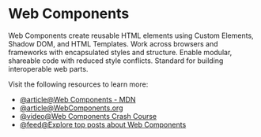 # Web Components

Web Components create reusable HTML elements using Custom Elements, Shadow DOM, and HTML Templates. Work across browsers and frameworks with encapsulated styles and structure. Enable modular, shareable code with reduced style conflicts. Standard for building interoperable web parts.

Visit the following resources to learn more:

- [@article@Web Components - MDN](https://developer.mozilla.org/en-US/docs/Web/Web_Components)
- [@article@WebComponents.org](https://webcomponents.github.io/)
- [@video@Web Components Crash Course](https://www.youtube.com/watch?v=PCWaFLy3VUo)
- [@feed@Explore top posts about Web Components](https://app.daily.dev/tags/web-components?ref=roadmapsh)